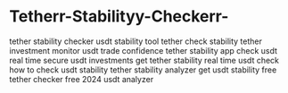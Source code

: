 # Tetherr-Stabilityy-Checkerr-
 tether stability checker usdt stability tool tether check stability tether investment monitor usdt trade confidence tether stability app check usdt real time secure usdt investments get tether stability real time usdt check how to check usdt stability tether stability analyzer get usdt stability free tether checker free 2024 usdt analyzer
